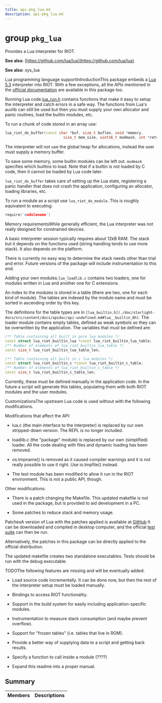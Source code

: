 ```yaml
---
title: api-pkg_lua.md
description: api-pkg_lua.md
---
```

# group `pkg_lua` 

Provides a Lua interpreter for RIOT.

**See also**: [https://github.com/lua/lua](https://github.com/lua/lua)

**See also**: sys_lua

Lua programming language supportIntroductionThis package embeds a [Lua 5.3](https://www.lua.org/) interpreter into RIOT. With a few exceptions, all the APIs mentioned in the [official documentation](https://www.lua.org/manual/5.3/) are available in this package too.

Running Lua code.[lua_run.h](./doc/starlight-docs/src/content/docs/apidoc/api-undefined.md#lua__run_8h) contains functions that make it easy to setup the interpreter and catch errors in a safe way. The functions from Lua's auxlib can still be used but then you must supply your own allocator and panic routines, load the builtin modules, etc.

To run a chunk of code stored in an array use: 
```cpp
lua_riot_do_buffer(const char *buf, size_t buflen, void *memory,
                           size_t mem_size, uint16_t modmask, int *retval);
```
 The interpreter will not use the global heap for allocations, instead the user must supply a memory buffer.

To save some memory, some builtin modules can be left out. `modmask` specifies which builtins to load. Note that if a builtin is not loaded by C code, then it cannot be loaded by Lua code later.

`lua_riot_do_buffer` takes care of setting up the Lua state, registering a panic handler that does not crash the application, configuring an allocator, loading libraries, etc.

To run a module as a script use `lua_riot_do_module`. This is roughly equivalent to executing: 
```cpp
require('modulename')
```

Memory requirementsWhile generally efficient, the Lua interpreter was not really designed for constrained devices.

A basic interpreter session typically requires about 12kB RAM. The stack but it depends on the functions used (string handling tends to use more stack). It also depends on the platform.

There is currently no easy way to determine the stack needs other than trial and error. Future versions of the package will include instrumentation to this end.

Adding your own modules.`lua_loadlib.c` contains two loaders, one for modules written in Lua and another one for C extensions.

An index to the modules is stored in a table (there are two, one for each kind of module). The tables are indexed by the module name and must be sorted in ascending order by this key.

The definitions for the table types are in `[lua_builtin.h](./doc/starlight-docs/src/content/docs/apidoc/api-undefined.md#lua__builtin_8h)`. The loader module contains empty tables, defined as weak symbols so they can be overwritten by the application. The variables that must be defined are:

```cpp
/** Table containing all built in pure lua modules */
const struct lua_riot_builtin_lua *const lua_riot_builtin_lua_table;
/** Number of elements of lua_riot_builtin_lua_table */
const size_t lua_riot_builtin_lua_table_len;

/** Table containing all built in c lua modules */
const struct lua_riot_builtin_c *const lua_riot_builtin_c_table;
/** Number of elements of lua_riot_builtin_c_table */
const size_t lua_riot_builtin_c_table_len;
```

Currently, these must be defined manually in the application code. In the future a script will generate this tables, populating them with both RIOT modules and the user modules.

CustomizationsThe upstream Lua code is used without with the following modifications.

Modifications that affect the API:

* lua.c (the main interface to the interpreter) is replaced by our own stripped-down version. The REPL is no longer included.

* loadlib.c (the "package" module) is replaced by our own (simplified) loader. All the code dealing with files and dynamic loading has been removed.

* os.tmpname() is removed as it caused compiler warnings and it is not really possible to use it right. Use io.tmpfile() instead.

* The test module has been modified to allow it run in the RIOT environment. This is not a public API, though.

Other modifications:

* There is a patch changing the Makefile. This updated makefile is not used in the package, but is provided to aid development in a PC.

* Some patches to reduce stack and memory usage.

PatchesA version of Lua with the patches applied is available at [GitHub](https://github.com/riot-appstore/lua) It can be downloaded and compiled in desktop computer, and the official [test suite](https://www.lua.org/tests/) can then be run.

Alternatively, the patches in this package can be directly applied to the official distribution.

The updated makefile creates two standalone executables. Tests should be run with the debug executable.

TODOThe following features are missing and will be eventually added:

* Load source code incrementally. It can be done now, but then the rest of the interpreter setup must be loaded manually.

* Bindings to access RIOT functionality.

* Support in the build system for easily including application-specific modules.

* Instrumentation to measure stack consumption (and maybe prevent overflow).

* Support for "frozen tables" (i.e. tables that live in ROM).

* Provide a better way of supplying data to a script and getting back results.

* Specify a function to call inside a module (????)

* Expand this readme into a proper manual.

## Summary

 Members                        | Descriptions                                
--------------------------------|---------------------------------------------

